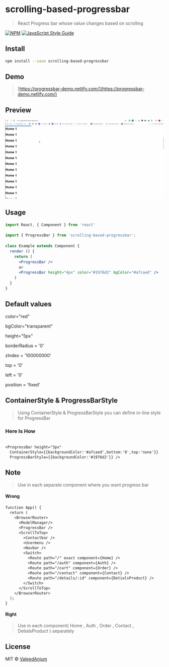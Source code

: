 # scrolling-based-progressbar

> React Progress bar whose value changes based on scrolling

[![NPM](https://img.shields.io/npm/v/scrolling-based-progressbar.svg)](https://www.npmjs.com/package/scrolling-based-progressbar) [![JavaScript Style Guide](https://img.shields.io/badge/code_style-standard-brightgreen.svg)](https://standardjs.com)

## Install

```bash
npm install --save scrolling-based-progressbar
```

## Demo

> [https://progressbar-demo.netlify.com/](https://progressbar-demo.netlify.com/)

## Preview

[![Demo Preview](https://github.com/ValeedAnjum/scrolling-based-progressbar-demo/blob/master/public/Anjum.gif?raw=true)](https://progressbar-demo.netlify.com/)

## Usage

```jsx
import React, { Component } from 'react'

import { ProgressBar } from 'scrolling-based-progressbar';

class Example extends Component {
  render () {
    return (
      <ProgressBar /> 
      or
      <ProgressBar height="4px" color="#1976d2" bgColor="#a7caed" />
    )
  }
}
```
## Default values

color="red"

bgColor="transparent"

height="5px"

borderRadius = '0'

zIndex = '100000000'

top = '0'

left = '0'

position = 'fixed'

## ContainerStyle & ProgressBarStyle

> Using ContainerStyle & ProgressBarStyle you can define in-line style for ProgressBar

### Here Is How

```

<ProgressBar height="3px"
  ContainerStyle={{backgroundColor:'#a7caed',bottom:'0',top:'none'}} 
  ProgressBarStyle={{backgroundColor:'#1976d2'}} />

```

## Note 
> Use <ProgressBar /> in each separate component where you want progress bar

#### Wrong
```
function App() {
  return (
    <BrowserRouter>
      <ModelManager/>
      <ProgressBar />
      <ScrollToTop>
        <Contactbar />
        <Usermenu />
        <Navbar />
        <Switch>
          <Route path="/" exact component={Home} />
          <Route path="/auth" component={Auth} />
          <Route path="/cart" component={Order} />
          <Route path="/contact" component={Contact} />
          <Route path="/details/:id" component={DetialsProduct} />
        </Switch>
      </ScrollToTop>
    </BrowserRouter>
  );
}
```
#### Right


>Use <ProgressBar /> in each component( Home , Auth , Order , Contact , DetialsProduct ) separately


## License

MIT © [ValeedAnjum](https://github.com/ValeedAnjum)
